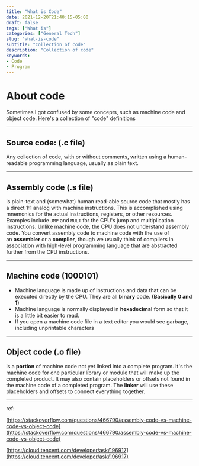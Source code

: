 ```yaml
---
title: "What is Code"
date: 2021-12-20T21:40:15-05:00
draft: false
tags: ["What is"]
categories: ["General Tech"]
slug: "what-is-code"
subtitle: "Collection of code"
description: "Collection of code"
keywords: 
- Code
- Program
---
```


# About code

Sometimes I got confused by some concepts, such as machine code and object code. Here's a collection of "code" definitions

---


## Source code: (.c file)

Any collection of code, with or without comments, written using a human-readable programming language, usually as plain text.

---

## Assembly code (.s file)

is plain-text and (somewhat) human read-able source code that mostly has a direct 1:1 analog with machine instructions. This is accomplished using mnemonics for the actual instructions, registers, or other resources. Examples include `JMP` and `MULT` for the CPU's jump and multiplication instructions. Unlike machine code, the CPU does not understand assembly code. You convert assembly code to machine code with the use of an **assembler** or a **compiler**, though we usually think of compilers in association with high-level programming language that are abstracted further from the CPU instructions.


---

## Machine code (1000101)

- Machine language is made up of instructions and data that can be executed directly by the CPU. They are all **binary** code. **(Basically 0 and 1)**
- Machine language is normally displayed in **hexadecimal** form so that it is a little bit easier to read.
- If you open a machine code file in a text editor you would see garbage, including unprintable characters

---

## Object code (.o file)

is a **portion** of machine code not yet linked into a complete program. It's the machine code for one particular library or module that will make up the completed product. It may also contain placeholders or offsets not found in the machine code of a completed program. The **linker** will use these placeholders and offsets to connect everything together.

---

ref:

[https://stackoverflow.com/questions/466790/assembly-code-vs-machine-code-vs-object-code](https://stackoverflow.com/questions/466790/assembly-code-vs-machine-code-vs-object-code)

[https://cloud.tencent.com/developer/ask/196917](https://cloud.tencent.com/developer/ask/196917)